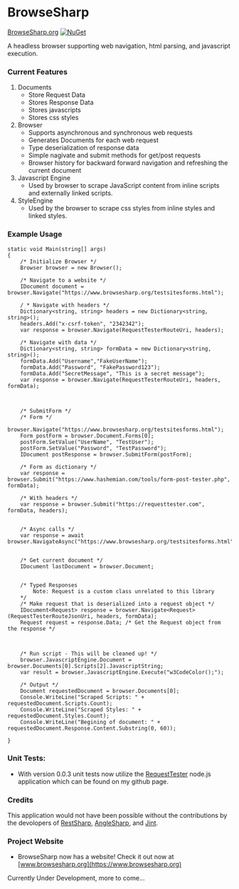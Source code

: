 # BrowseSharp
[BrowseSharp.org](https://browsesharp.org)
[![NuGet](https://img.shields.io/nuget/v/BrowseSharp.svg)](https://www.nuget.org/packages/BrowseSharp)



A headless browser supporting web navigation, html parsing, and javascript execution.

### Current Features
1. Documents
    * Store Request Data
    * Stores Response Data
    * Stores javascripts
    * Stores css styles
2. Browser
	* Supports asynchronous and synchronous web requests
	* Generates Documents for each web request
    * Type deserialization of response data
    * Simple nagivate and submit methods for get/post requests
    * Browser history for backward forward navigation and refreshing the current document
3. Javascript Engine
	* Used by browser to scrape JavaScript content from inline scripts and externally linked scripts.
4. StyleEngine
 	* Used by the browser to scrape css styles from inline styles and linked styles.
  
### Example Usage
```
static void Main(string[] args)
{
    /* Initialize Browser */
    Browser browser = new Browser();

    /* Navigate to a website */
    IDocument document = browser.Navigate("https://www.browsesharp.org/testsitesforms.html");

    / * Navigate with headers */
    Dictionary<string, string> headers = new Dictionary<string, string>();
    headers.Add("x-csrf-token", "2342342");
    var response = browser.Navigate(RequestTesterRouteUri, headers);

    /* Navigate with data */
    Dictionary<string, string> formData = new Dictionary<string, string>();
    formData.Add("Username","FakeUserName");
    formData.Add("Password", "FakePassword123");
    formData.Add("SecretMessage", "This is a secret message");
    var response = browser.Navigate(RequestTesterRouteUri, headers, formData);



    /* SubmitForm */
    /* Form */
    browser.Navigate("https://www.browsesharp.org/testsitesforms.html");
    Form postForm = browser.Document.Forms[0];
    postForm.SetValue("UserName", "TestUser");
    postForm.SetValue("Password", "TestPassword");
    IDocument postResponse = browser.SubmitForm(postForm);
    
    /* Form as dictionary */
    var response = browser.Submit("https://www.hashemian.com/tools/form-post-tester.php", formData);
    
    /* With headers */
    var response = browser.Submit("https://requesttester.com", formData, headers);


    /* Async calls */
    var response = await browser.NavigateAsync("https://www.browsesharp.org/testsitesforms.html");


    /* Get current document */
    IDocument lastDocument = browser.Document;


    /* Typed Responses 
        Note: Request is a custom class unrelated to this library
    */
    /* Make request that is deserialized into a request object */
    IDocument<Request> response = browser.Navigate<Request>(RequestTesterRouteJsonUri, headers, formData);
    Request request = response.Data; /* Get the Request object from the response */



    /* Run script - This will be cleaned up! */
    browser.JavascriptEngine.Document = browser.Documents[0].Scripts[2].JavascriptString;
    var result = browser.JavascriptEngine.Execute("w3CodeColor();");

    /* Output */
    Document requestedDocument = browser.Documents[0];
    Console.WriteLine("Scraped Scripts: " + requestedDocument.Scripts.Count);
    Console.WriteLine("Scraped Styles: " + requestedDocument.Styles.Count);
    Console.WriteLine("Begining of document: " + requestedDocument.Response.Content.Substring(0, 60));

}
```

### Unit Tests:
* With version 0.0.3 unit tests now utilize the [RequestTester](https://github.com/Jayx239/RequestTester) node.js application which can be found on my github page.


### Credits
This application would not have been possible without the contributions by the devolopers of [RestSharp](https://github.com/restsharp/RestSharp), [AngleSharp](https://github.com/AngleSharp/AngleSharp), and [Jint](https://github.com/sebastienros/jint).

### Project Website
* BrowseSharp now has a website! Check it out now at [www.browsesharp.org](https://www.browsesharp.org)


Currently Under Development, more to come...

